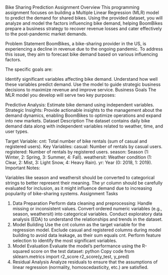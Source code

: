 Bike Sharing Prediction Assignment
Overview
This programming assignment focuses on building a Multiple Linear Regression (MLR) model to predict the demand for shared bikes. Using the provided dataset, you will analyze and model the factors influencing bike demand, helping BoomBikes prepare a business strategy to recover revenue losses and cater effectively to the post-pandemic market demands.

Problem Statement
BoomBikes, a bike-sharing provider in the US, is experiencing a decline in revenue due to the ongoing pandemic. To address this issue, they aim to forecast bike demand based on various influencing factors.

The specific goals are:

Identify significant variables affecting bike demand.
Understand how well these variables predict demand.
Use the model to guide strategic business decisions to maximize revenue and improve service.
Business Goals
The MLR model you develop will serve two key purposes:

Predictive Analysis: Estimate bike demand using independent variables.
Strategic Insights: Provide actionable insights to the management about the demand dynamics, enabling BoomBikes to optimize operations and expand into new markets.
Dataset Description
The dataset contains daily bike demand data along with independent variables related to weather, time, and user types.

Target Variable:
cnt: Total number of bike rentals (sum of casual and registered users).
Key Variables:
casual: Number of rentals by casual users.
registered: Number of rentals by registered users.
season: Season (1: Winter, 2: Spring, 3: Summer, 4: Fall).
weathersit: Weather condition (1: Clear, 2: Mist, 3: Light Snow, 4: Heavy Rain).
yr: Year (0: 2018, 1: 2019).
Important Notes:

Variables like season and weathersit should be converted to categorical strings to better represent their meaning.
The yr column should be carefully evaluated for inclusion, as it might influence demand due to increasing popularity of bike-sharing systems.
Assignment Tasks
1. Data Preparation
Perform data cleaning and preprocessing:
Handle missing or inconsistent values.
Convert ordered numeric variables (e.g., season, weathersit) into categorical variables.
Conduct exploratory data analysis (EDA) to understand the relationships and trends in the dataset.
2. Model Building
Use the cnt column as the target variable for the regression model.
Exclude casual and registered columns during model building to avoid data leakage, as their sum equals cnt.
Perform feature selection to identify the most significant variables.
3. Model Evaluation
Evaluate the model’s performance using the R-squared score on the test dataset:
python
Copy code
from sklearn.metrics import r2_score
r2_score(y_test, y_pred)
4. Residual Analysis
Analyze residuals to ensure that the assumptions of linear regression (normality, homoscedasticity, etc.) are satisfied.
